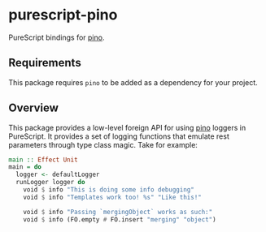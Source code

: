 # purescript-pino
PureScript bindings for [pino](https://github.com/pinojs/pino).

## Requirements
This package requires `pino` to be added as a dependency for your project.

## Overview
This package provides a low-level foreign API for using [pino](https://github.com/pinojs/pino) loggers in PureScript. It provides a set of logging functions that emulate rest parameters through type class magic. Take for example:
```purescript
main :: Effect Unit
main = do
  logger <- defaultLogger
  runLogger logger do
    void $ info "This is doing some info debugging"
    void $ info "Templates work too! %s" "Like this!"

    void $ info "Passing `mergingObject` works as such:"
    void $ info (FO.empty # FO.insert "merging" "object")
```
